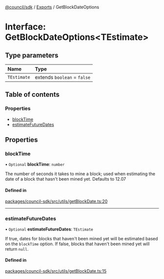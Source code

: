 [@council/sdk](../README.md) / [Exports](../modules.md) / GetBlockDateOptions

# Interface: GetBlockDateOptions<TEstimate\>

## Type parameters

| Name | Type |
| :------ | :------ |
| `TEstimate` | extends `boolean` = ``false`` |

## Table of contents

### Properties

- [blockTime](GetBlockDateOptions.md#blocktime)
- [estimateFutureDates](GetBlockDateOptions.md#estimatefuturedates)

## Properties

### blockTime

• `Optional` **blockTime**: `number`

The number of seconds it takes to mine a block; used when estimating the
date of a block that hasn't been mined yet. Defaults to 12.07

#### Defined in

[packages/council-sdk/src/utils/getBlockDate.ts:20](https://github.com/element-fi/council-monorepo/blob/cfb8869/packages/council-sdk/src/utils/getBlockDate.ts#L20)

___

### estimateFutureDates

• `Optional` **estimateFutureDates**: `TEstimate`

If true, dates for blocks that haven't been mined yet will be estimated
based on the `blockTime` option. If false, blocks that haven't been mined
yet will return `null`.

#### Defined in

[packages/council-sdk/src/utils/getBlockDate.ts:15](https://github.com/element-fi/council-monorepo/blob/cfb8869/packages/council-sdk/src/utils/getBlockDate.ts#L15)
